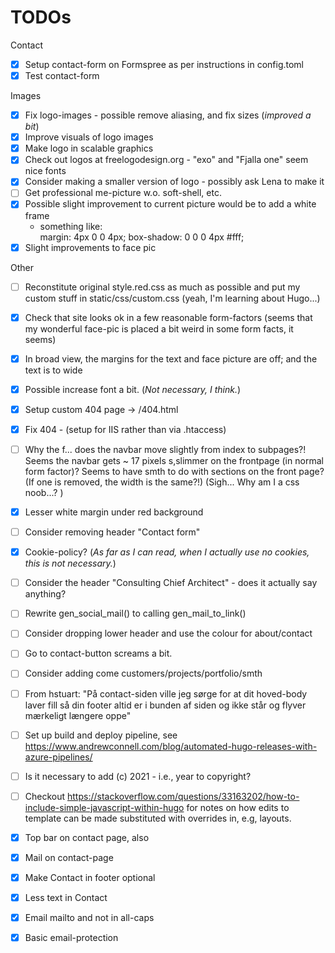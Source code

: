 # TODOs

Contact

* [x] Setup contact-form on Formspree as per instructions in config.toml
* [x] Test contact-form

Images

* [x] Fix logo-images - possible remove aliasing, and fix sizes (_improved a bit_)
* [x] Improve visuals of logo images
* [x] Make logo in scalable graphics
* [x] Check out logos at freelogodesign.org - "exo" and "Fjalla one" seem nice fonts
* [x] Consider making a smaller version of logo - possibly ask Lena to make it
* [ ] Get professional me-picture w.o. soft-shell, etc.
* [x] Possible slight improvement to current picture would be to add a white frame
    - something like:     
        margin: 4px 0 0 4px;
        box-shadow: 0 0 0 4px #fff;
* [x] Slight improvements to face pic

Other 

* [ ] Reconstitute original style.red.css as much as possible and put my custom stuff in static/css/custom.css (yeah, I'm learning about Hugo...)
* [x] Check that site looks ok in a few reasonable form-factors (seems that my wonderful face-pic is placed a bit weird in some form facts, it seems)
* [x] In broad view, the margins for the text and face picture are off; and the text is to wide
* [x] Possible increase font a bit. (_Not necessary, I think._)
* [x] Setup custom 404 page -> /404.html 
* [x] Fix 404 - (setup for IIS rather than via .htaccess)
* [ ] Why the f... does the navbar move slightly from index to subpages?! Seems the navbar gets ~ 17 pixels s,slimmer on the frontpage  (in normal form factor)? Seems to have smth to do with sections on the front page? (If one is removed, the width is the same?!) (Sigh... Why am I a css noob...? )
* [x] Lesser white margin under red background
* [ ] Consider removing header "Contact form" 
* [x] Cookie-policy? (_As far as I can read, when I actually use no cookies, this is not necessary._)
* [ ] Consider the header "Consulting Chief Architect" - does it actually say anything?
* [ ] Rewrite gen_social_mail() to calling gen_mail_to_link()
* [ ] Consider dropping lower header and use the colour for about/contact
* [ ] Go to contact-button screams a bit.
* [ ] Consider adding come customers/projects/portfolio/smth
* [ ] From hstuart: "På contact-siden ville jeg sørge for at dit hoved-body laver fill så din footer altid er i bunden af siden og ikke står og flyver mærkeligt længere oppe"
* [ ] Set up build and deploy pipeline, see https://www.andrewconnell.com/blog/automated-hugo-releases-with-azure-pipelines/ 
* [ ] Is it necessary to add (c) 2021 - i.e., year to copyright?
* [ ] Checkout https://stackoverflow.com/questions/33163202/how-to-include-simple-javascript-within-hugo for notes on how edits to template can be made substituted with overrides in, e.g, layouts.


* [X] Top bar on contact page, also
* [X] Mail on contact-page
* [X] Make Contact in footer optional
* [X] Less text in Contact
* [X] Email mailto and not in all-caps
* [X] Basic email-protection



